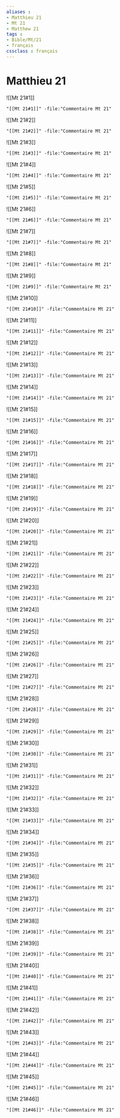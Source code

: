 ```yaml
---
aliases : 
- Matthieu 21
- Mt 21
- Matthew 21
tags : 
- Bible/Mt/21
- français
cssclass : français
---
```


# Matthieu 21

![[Mt 21#1]]

```query
"[[Mt 21#1]]" -file:"Commentaire Mt 21"
```

![[Mt 21#2]]

```query
"[[Mt 21#2]]" -file:"Commentaire Mt 21"
```

![[Mt 21#3]]

```query
"[[Mt 21#3]]" -file:"Commentaire Mt 21"
```

![[Mt 21#4]]

```query
"[[Mt 21#4]]" -file:"Commentaire Mt 21"
```

![[Mt 21#5]]

```query
"[[Mt 21#5]]" -file:"Commentaire Mt 21"
```

![[Mt 21#6]]

```query
"[[Mt 21#6]]" -file:"Commentaire Mt 21"
```

![[Mt 21#7]]

```query
"[[Mt 21#7]]" -file:"Commentaire Mt 21"
```

![[Mt 21#8]]

```query
"[[Mt 21#8]]" -file:"Commentaire Mt 21"
```

![[Mt 21#9]]

```query
"[[Mt 21#9]]" -file:"Commentaire Mt 21"
```

![[Mt 21#10]]

```query
"[[Mt 21#10]]" -file:"Commentaire Mt 21"
```

![[Mt 21#11]]

```query
"[[Mt 21#11]]" -file:"Commentaire Mt 21"
```

![[Mt 21#12]]

```query
"[[Mt 21#12]]" -file:"Commentaire Mt 21"
```

![[Mt 21#13]]

```query
"[[Mt 21#13]]" -file:"Commentaire Mt 21"
```

![[Mt 21#14]]

```query
"[[Mt 21#14]]" -file:"Commentaire Mt 21"
```

![[Mt 21#15]]

```query
"[[Mt 21#15]]" -file:"Commentaire Mt 21"
```

![[Mt 21#16]]

```query
"[[Mt 21#16]]" -file:"Commentaire Mt 21"
```

![[Mt 21#17]]

```query
"[[Mt 21#17]]" -file:"Commentaire Mt 21"
```

![[Mt 21#18]]

```query
"[[Mt 21#18]]" -file:"Commentaire Mt 21"
```

![[Mt 21#19]]

```query
"[[Mt 21#19]]" -file:"Commentaire Mt 21"
```

![[Mt 21#20]]

```query
"[[Mt 21#20]]" -file:"Commentaire Mt 21"
```

![[Mt 21#21]]

```query
"[[Mt 21#21]]" -file:"Commentaire Mt 21"
```

![[Mt 21#22]]

```query
"[[Mt 21#22]]" -file:"Commentaire Mt 21"
```

![[Mt 21#23]]

```query
"[[Mt 21#23]]" -file:"Commentaire Mt 21"
```

![[Mt 21#24]]

```query
"[[Mt 21#24]]" -file:"Commentaire Mt 21"
```

![[Mt 21#25]]

```query
"[[Mt 21#25]]" -file:"Commentaire Mt 21"
```

![[Mt 21#26]]

```query
"[[Mt 21#26]]" -file:"Commentaire Mt 21"
```

![[Mt 21#27]]

```query
"[[Mt 21#27]]" -file:"Commentaire Mt 21"
```

![[Mt 21#28]]

```query
"[[Mt 21#28]]" -file:"Commentaire Mt 21"
```

![[Mt 21#29]]

```query
"[[Mt 21#29]]" -file:"Commentaire Mt 21"
```

![[Mt 21#30]]

```query
"[[Mt 21#30]]" -file:"Commentaire Mt 21"
```

![[Mt 21#31]]

```query
"[[Mt 21#31]]" -file:"Commentaire Mt 21"
```

![[Mt 21#32]]

```query
"[[Mt 21#32]]" -file:"Commentaire Mt 21"
```

![[Mt 21#33]]

```query
"[[Mt 21#33]]" -file:"Commentaire Mt 21"
```

![[Mt 21#34]]

```query
"[[Mt 21#34]]" -file:"Commentaire Mt 21"
```

![[Mt 21#35]]

```query
"[[Mt 21#35]]" -file:"Commentaire Mt 21"
```

![[Mt 21#36]]

```query
"[[Mt 21#36]]" -file:"Commentaire Mt 21"
```

![[Mt 21#37]]

```query
"[[Mt 21#37]]" -file:"Commentaire Mt 21"
```

![[Mt 21#38]]

```query
"[[Mt 21#38]]" -file:"Commentaire Mt 21"
```

![[Mt 21#39]]

```query
"[[Mt 21#39]]" -file:"Commentaire Mt 21"
```

![[Mt 21#40]]

```query
"[[Mt 21#40]]" -file:"Commentaire Mt 21"
```

![[Mt 21#41]]

```query
"[[Mt 21#41]]" -file:"Commentaire Mt 21"
```

![[Mt 21#42]]

```query
"[[Mt 21#42]]" -file:"Commentaire Mt 21"
```

![[Mt 21#43]]

```query
"[[Mt 21#43]]" -file:"Commentaire Mt 21"
```

![[Mt 21#44]]

```query
"[[Mt 21#44]]" -file:"Commentaire Mt 21"
```

![[Mt 21#45]]

```query
"[[Mt 21#45]]" -file:"Commentaire Mt 21"
```

![[Mt 21#46]]

```query
"[[Mt 21#46]]" -file:"Commentaire Mt 21"
```

